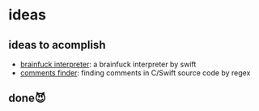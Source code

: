 # ideas

## ideas to acomplish
- [brainfuck interpreter](https://github.com/ameerkat81/ideas/issues/1): a brainfuck interpreter by swift
- [comments finder](https://github.com/ameerkat81/ideas/issues/2): finding comments in C/Swift source code by regex

## done😈

